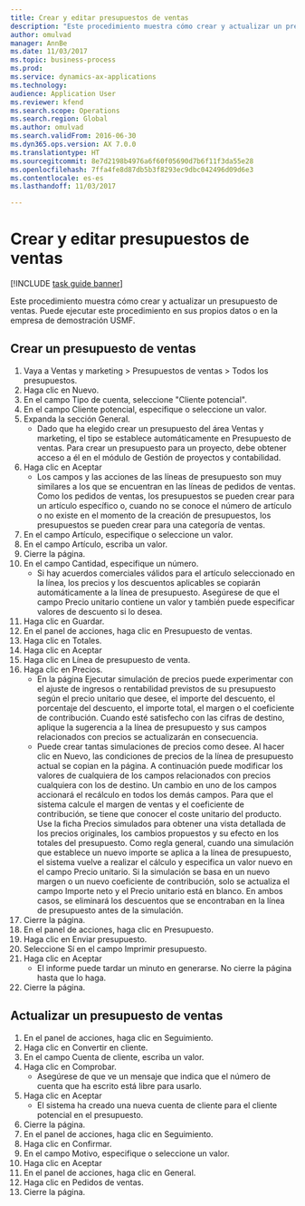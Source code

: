 ```yaml
--- 
title: Crear y editar presupuestos de ventas
description: "Este procedimiento muestra cómo crear y actualizar un presupuesto de ventas."
author: omulvad
manager: AnnBe
ms.date: 11/03/2017
ms.topic: business-process
ms.prod: 
ms.service: dynamics-ax-applications
ms.technology: 
audience: Application User
ms.reviewer: kfend
ms.search.scope: Operations
ms.search.region: Global
ms.author: omulvad
ms.search.validFrom: 2016-06-30
ms.dyn365.ops.version: AX 7.0.0
ms.translationtype: HT
ms.sourcegitcommit: 8e7d2198b4976a6f60f05690d7b6f11f3da55e28
ms.openlocfilehash: 7ffa4fe8d87db5b3f8293ec9dbc042496d09d6e3
ms.contentlocale: es-es
ms.lasthandoff: 11/03/2017

---
```

# <a name="create-and-edit-sales-quotations"></a>Crear y editar presupuestos de ventas

[!INCLUDE [task guide banner](../../includes/task-guide-banner.md)]

Este procedimiento muestra cómo crear y actualizar un presupuesto de ventas. Puede ejecutar este procedimiento en sus propios datos o en la empresa de demostración USMF.


## <a name="create-a-sales-quotation"></a>Crear un presupuesto de ventas
1. Vaya a Ventas y marketing > Presupuestos de ventas > Todos los presupuestos.
2. Haga clic en Nuevo.
3. En el campo Tipo de cuenta, seleccione "Cliente potencial".
4. En el campo Cliente potencial, especifique o seleccione un valor.
5. Expanda la sección General.
    * Dado que ha elegido crear un presupuesto del área Ventas y marketing, el tipo se establece automáticamente en Presupuesto de ventas. Para crear un presupuesto para un proyecto, debe obtener acceso a él en el módulo de Gestión de proyectos y contabilidad.   
6. Haga clic en Aceptar
    * Los campos y las acciones de las líneas de presupuesto son muy similares a los que se encuentran en las líneas de pedidos de ventas.   Como los pedidos de ventas, los presupuestos se pueden crear para un artículo específico o, cuando no se conoce el número de artículo o no existe en el momento de la creación de presupuestos, los presupuestos se pueden crear para una categoría de ventas.  
7. En el campo Artículo, especifique o seleccione un valor.
8. En el campo Artículo, escriba un valor.
9. Cierre la página.
10. En el campo Cantidad, especifique un número.
    * Si hay acuerdos comerciales válidos para el artículo seleccionado en la línea, los precios y los descuentos aplicables se copiarán automáticamente a la línea de presupuesto. Asegúrese de que el campo Precio unitario contiene un valor y también puede especificar valores de descuento si lo desea.  
11. Haga clic en Guardar.
12. En el panel de acciones, haga clic en Presupuesto de ventas.
13. Haga clic en Totales.
14. Haga clic en Aceptar
15. Haga clic en Línea de presupuesto de venta.
16. Haga clic en Precios.
    * En la página Ejecutar simulación de precios puede experimentar con el ajuste de ingresos o rentabilidad previstos de su presupuesto según el precio unitario que desee, el importe del descuento, el porcentaje del descuento, el importe total, el margen o el coeficiente de contribución.   Cuando esté satisfecho con las cifras de destino, aplique la sugerencia a la línea de presupuesto y sus campos relacionados con precios se actualizarán en consecuencia.  
    * Puede crear tantas simulaciones de precios como desee. Al hacer clic en Nuevo, las condiciones de precios de la línea de presupuesto actual se copian en la página. A continuación puede modificar los valores de cualquiera de los campos relacionados con precios cualquiera con los de destino. Un cambio en uno de los campos accionará el recálculo en todos los demás campos. Para que el sistema calcule el margen de ventas y el coeficiente de contribución, se tiene que conocer el coste unitario del producto. Use la ficha Precios simulados para obtener una vista detallada de los precios originales, los cambios propuestos y su efecto en los totales del presupuesto.   Como regla general, cuando una simulación que establece un nuevo importe se aplica a la línea de presupuesto, el sistema vuelve a realizar el cálculo y especifica un valor nuevo en el campo Precio unitario. Si la simulación se basa en un nuevo margen o un nuevo coeficiente de contribución, solo se actualiza el campo Importe neto y el Precio unitario está en blanco. En ambos casos, se eliminará los descuentos que se encontraban en la línea de presupuesto antes de la simulación.  
17. Cierre la página.
18. En el panel de acciones, haga clic en Presupuesto.
19. Haga clic en Enviar presupuesto.
20. Seleccione Sí en el campo Imprimir presupuesto.
21. Haga clic en Aceptar
    * El informe puede tardar un minuto en generarse. No cierre la página hasta que lo haga.  
22. Cierre la página.

## <a name="update-a-sales-quotation"></a>Actualizar un presupuesto de ventas
1. En el panel de acciones, haga clic en Seguimiento.
2. Haga clic en Convertir en cliente.
3. En el campo Cuenta de cliente, escriba un valor.
4. Haga clic en Comprobar.
    * Asegúrese de que ve un mensaje que indica que el número de cuenta que ha escrito está libre para usarlo.  
5. Haga clic en Aceptar
    * El sistema ha creado una nueva cuenta de cliente para el cliente potencial en el presupuesto.  
6. Cierre la página.
7. En el panel de acciones, haga clic en Seguimiento.
8. Haga clic en Confirmar.
9. En el campo Motivo, especifique o seleccione un valor.
10. Haga clic en Aceptar
11. En el panel de acciones, haga clic en General.
12. Haga clic en Pedidos de ventas.
13. Cierre la página.


